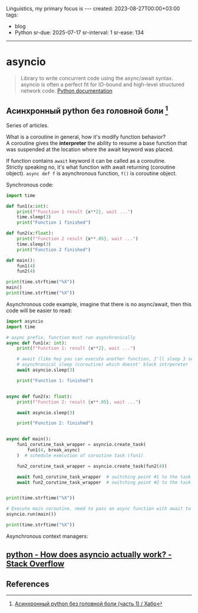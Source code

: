 Linguistics, my primary focus is ---
created: 2023-08-27T00:00+03:00
tags:
  - blog
  - Python
sr-due: 2025-07-17
sr-interval: 1
sr-ease: 134
---

# asyncio

> Library to write concurrent code using the async/await syntax.
> asyncio is often a perfect fit for IO-bound and high-level structured network
> code.
> [Python documentation](https://docs.python.org/3/library/asyncio.html)

## Асинхронный python без головной боли [^1]

Series of articles.

What is a coroutine in general, how it's modify function behavior?
<br class="f">
A coroutine gives the **interpreter** the ability to resume a base function that
was suspended at the location where the await keyword was placed.

If function contains `await` keyword it can be called as a coroutine.
<br class="f">
Strictly speaking no, it's what function with await returning (coroutine
object).
`async def f` is asynchronous function, `f()` is coroutine object.

Synchronous code:

```python
import time

def fun1(x:int):
    print(f"Function 1 result {x**2}, wait ...")
    time.sleep(3)
    print("Function 1 finished")

def fun2(x:float):
    print(f"Function 2 result {x**.05}, wait ...")
    time.sleep(3)
    print("Function 2 finished")

def main():
    fun1(4)
    fun2(4)

print(time.strftime("%X"))
main()
print(time.strftime("%X"))
```

Asynchronous code example, imagine that there is no async/await, then this code
will be easier to read:

```python
import asyncio
import time

# async prefix, function must run asynchronically
async def fun1(x: int):
    print(f"Function 1: result {x**2}, wait ...")

    # await (like hey you can execute another function, I'll sleep 3 seconds)
    # asynchronical sleep (coroutine) which doesnt' block intrpereter
    await asyncio.sleep(3)

    print("Function 1: finished")


async def fun2(x: float):
    print(f"Function 2: result {x**.05}, wait ...")

    await asyncio.sleep(3)

    print("Function 2: finished")


async def main():
    fun1_corutine_task_wrapper = asyncio.create_task(
        fun1(4, break_async)
    )  # schedule execution of coroutine task (fun1)

    fun2_corutine_task_wrapper = asyncio.create_task(fun2(4))

    await fun1_corutine_task_wrapper  # switching point #1 to the task wrapper
    await fun2_corutine_task_wrapper  # switching point #2 to the task wrapper


print(time.strftime("%X"))

# Execute main coroutine, need to pass an async function with await to Task's!
asyncio.run(main())

print(time.strftime("%X"))
```

Asynchronous context managers:



## [python - How does asyncio actually work? - Stack Overflow](https://stackoverflow.com/questions/49005651/how-does-asyncio-actually-work/51116910#51116910)


## References

[^1]: [Асинхронный python без головной боли (часть 1) / Хабр](https://habr.com/ru/articles/667630/)
